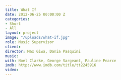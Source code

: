 ```yaml
---
title: What If
date: 2012-06-25 00:00:00 Z
categories:
- Short
- All
layout: project
image: "/uploads/what-if.jpg"
role: Music Supervisor
client: 
director: Max Giwa, Dania Pasquini
music: 
with: Noel Clarke, George Sargeant, Pauline Pearce
imdb: http://www.imdb.com/title/tt2245916
video: 
---
```


